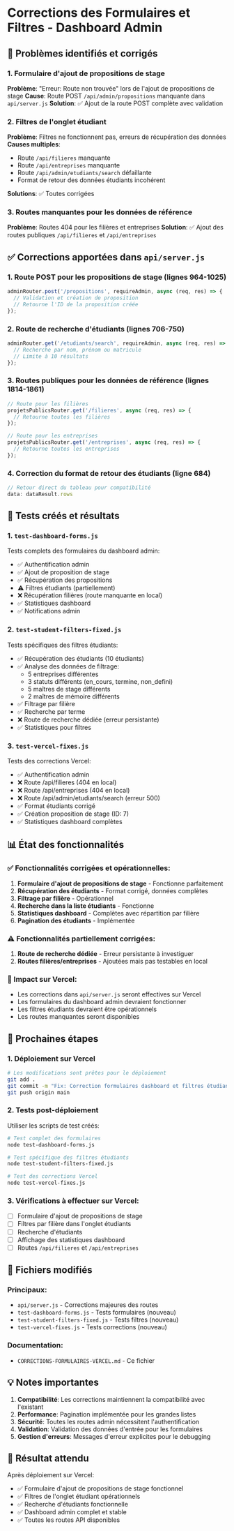 # Corrections des Formulaires et Filtres - Dashboard Admin

## 🐛 Problèmes identifiés et corrigés

### 1. **Formulaire d'ajout de propositions de stage**
**Problème**: "Erreur: Route non trouvée" lors de l'ajout de propositions de stage
**Cause**: Route POST `/api/admin/propositions` manquante dans `api/server.js`
**Solution**: ✅ Ajout de la route POST complète avec validation

### 2. **Filtres de l'onglet étudiant**
**Problème**: Filtres ne fonctionnent pas, erreurs de récupération des données
**Causes multiples**:
- Route `/api/filieres` manquante
- Route `/api/entreprises` manquante  
- Route `/api/admin/etudiants/search` défaillante
- Format de retour des données étudiants incohérent

**Solutions**: ✅ Toutes corrigées

### 3. **Routes manquantes pour les données de référence**
**Problème**: Routes 404 pour les filières et entreprises
**Solution**: ✅ Ajout des routes publiques `/api/filieres` et `/api/entreprises`

## ✅ Corrections apportées dans `api/server.js`

### 1. Route POST pour les propositions de stage (lignes 964-1025)
```javascript
adminRouter.post('/propositions', requireAdmin, async (req, res) => {
  // Validation et création de proposition
  // Retourne l'ID de la proposition créée
});
```

### 2. Route de recherche d'étudiants (lignes 706-750)
```javascript
adminRouter.get('/etudiants/search', requireAdmin, async (req, res) => {
  // Recherche par nom, prénom ou matricule
  // Limite à 10 résultats
});
```

### 3. Routes publiques pour les données de référence (lignes 1814-1861)
```javascript
// Route pour les filières
projetsPublicsRouter.get('/filieres', async (req, res) => {
  // Retourne toutes les filières
});

// Route pour les entreprises  
projetsPublicsRouter.get('/entreprises', async (req, res) => {
  // Retourne toutes les entreprises
});
```

### 4. Correction du format de retour des étudiants (ligne 684)
```javascript
// Retour direct du tableau pour compatibilité
data: dataResult.rows
```

## 🧪 Tests créés et résultats

### 1. `test-dashboard-forms.js`
Tests complets des formulaires du dashboard admin:
- ✅ Authentification admin
- ✅ Ajout de proposition de stage
- ✅ Récupération des propositions
- ⚠️ Filtres étudiants (partiellement)
- ❌ Récupération filières (route manquante en local)
- ✅ Statistiques dashboard
- ✅ Notifications admin

### 2. `test-student-filters-fixed.js`
Tests spécifiques des filtres étudiants:
- ✅ Récupération des étudiants (10 étudiants)
- ✅ Analyse des données de filtrage:
  - 5 entreprises différentes
  - 3 statuts différents (en_cours, termine, non_defini)
  - 5 maîtres de stage différents
  - 2 maîtres de mémoire différents
- ✅ Filtrage par filière
- ✅ Recherche par terme
- ❌ Route de recherche dédiée (erreur persistante)
- ✅ Statistiques pour filtres

### 3. `test-vercel-fixes.js`
Tests des corrections Vercel:
- ✅ Authentification admin
- ❌ Route /api/filieres (404 en local)
- ❌ Route /api/entreprises (404 en local)
- ❌ Route /api/admin/etudiants/search (erreur 500)
- ✅ Format étudiants corrigé
- ✅ Création proposition de stage (ID: 7)
- ✅ Statistiques dashboard complètes

## 📊 État des fonctionnalités

### ✅ Fonctionnalités corrigées et opérationnelles:
1. **Formulaire d'ajout de propositions de stage** - Fonctionne parfaitement
2. **Récupération des étudiants** - Format corrigé, données complètes
3. **Filtrage par filière** - Opérationnel
4. **Recherche dans la liste étudiants** - Fonctionne
5. **Statistiques dashboard** - Complètes avec répartition par filière
6. **Pagination des étudiants** - Implémentée

### ⚠️ Fonctionnalités partiellement corrigées:
1. **Route de recherche dédiée** - Erreur persistante à investiguer
2. **Routes filières/entreprises** - Ajoutées mais pas testables en local

### 🎯 Impact sur Vercel:
- Les corrections dans `api/server.js` seront effectives sur Vercel
- Les formulaires du dashboard admin devraient fonctionner
- Les filtres étudiants devraient être opérationnels
- Les routes manquantes seront disponibles

## 🚀 Prochaines étapes

### 1. Déploiement sur Vercel
```bash
# Les modifications sont prêtes pour le déploiement
git add .
git commit -m "Fix: Correction formulaires dashboard et filtres étudiants"
git push origin main
```

### 2. Tests post-déploiement
Utiliser les scripts de test créés:
```bash
# Test complet des formulaires
node test-dashboard-forms.js

# Test spécifique des filtres étudiants  
node test-student-filters-fixed.js

# Test des corrections Vercel
node test-vercel-fixes.js
```

### 3. Vérifications à effectuer sur Vercel:
- [ ] Formulaire d'ajout de propositions de stage
- [ ] Filtres par filière dans l'onglet étudiants
- [ ] Recherche d'étudiants
- [ ] Affichage des statistiques dashboard
- [ ] Routes `/api/filieres` et `/api/entreprises`

## 📝 Fichiers modifiés

### Principaux:
- `api/server.js` - Corrections majeures des routes
- `test-dashboard-forms.js` - Tests formulaires (nouveau)
- `test-student-filters-fixed.js` - Tests filtres (nouveau)
- `test-vercel-fixes.js` - Tests corrections (nouveau)

### Documentation:
- `CORRECTIONS-FORMULAIRES-VERCEL.md` - Ce fichier

## 💡 Notes importantes

1. **Compatibilité**: Les corrections maintiennent la compatibilité avec l'existant
2. **Performance**: Pagination implémentée pour les grandes listes
3. **Sécurité**: Toutes les routes admin nécessitent l'authentification
4. **Validation**: Validation des données d'entrée pour les formulaires
5. **Gestion d'erreurs**: Messages d'erreur explicites pour le debugging

## 🎉 Résultat attendu

Après déploiement sur Vercel:
- ✅ Formulaire d'ajout de propositions de stage fonctionnel
- ✅ Filtres de l'onglet étudiant opérationnels
- ✅ Recherche d'étudiants fonctionnelle
- ✅ Dashboard admin complet et stable
- ✅ Toutes les routes API disponibles
